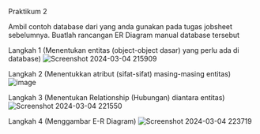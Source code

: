 Praktikum 2

Ambil contoh database dari yang anda gunakan pada tugas jobsheet sebelumnya. Buatlah rancangan ER Diagram manual database tersebut

Langkah 1 (Menentukan entitas (object-object dasar) yang perlu ada di database)
![Screenshot 2024-03-04 215909](https://github.com/H6ybaangelie/RephpMyAdmin/assets/160241734/cd7a5c4a-144c-4f23-b8cb-cb2eb8575e0e)

Langkah 2 (Menentukkan atribut (sifat-sifat) masing-masing entitas)
![image](https://github.com/H6ybaangelie/RephpMyAdmin/assets/160241734/9dbe41c5-f848-4a80-a02e-e526858d97cb)

Langkah 3 (Menentukan Relationship (Hubungan) diantara entitas)
![Screenshot 2024-03-04 221550](https://github.com/H6ybaangelie/RephpMyAdmin/assets/160241734/19c1a1f0-3170-4feb-9911-67d1831d75cd)

Langkah 4 (Menggambar E-R Diagram)
![Screenshot 2024-03-04 223719](https://github.com/H6ybaangelie/RephpMyAdmin/assets/160241734/ced1a1b1-2276-4d00-83c9-64949b9b92df)



